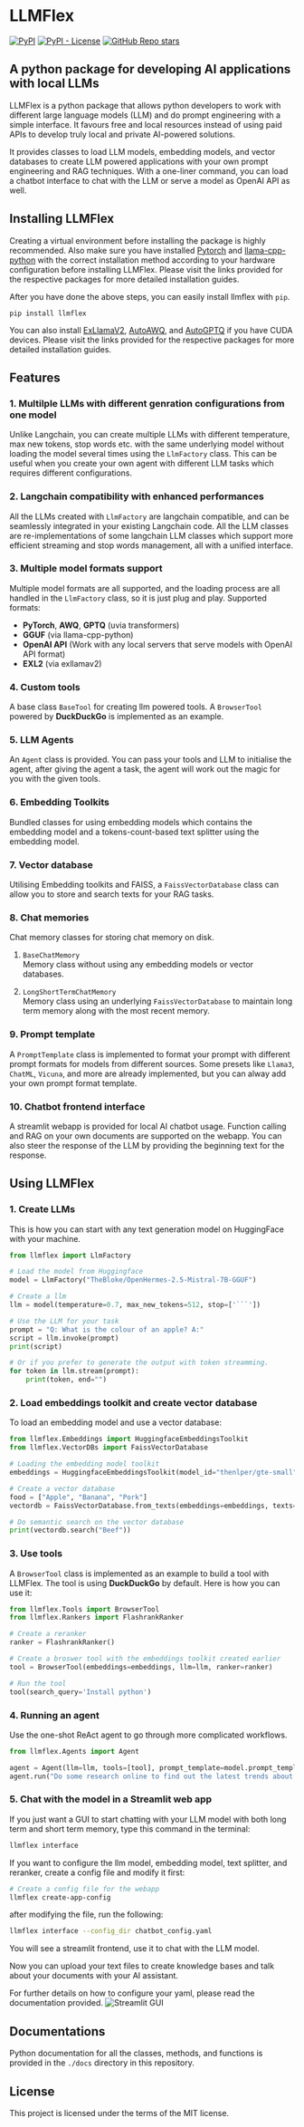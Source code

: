 # LLMFlex
[![PyPI](https://img.shields.io/pypi/v/llmflex)](https://pypi.org/project/llmflex/)
[![PyPI - License](https://img.shields.io/pypi/l/llmflex)](https://pypi.org/project/llmflex/)
[![GitHub Repo stars](https://img.shields.io/github/stars/nath1295/llmflex)](https://pypi.org/project/llmflex/)

## A python package for developing AI applications with local LLMs
LLMFlex is a python package that allows python developers to work with different large language models (LLM) and do prompt engineering with a simple interface. It favours free and local resources instead of using paid APIs to develop truly local and private AI-powered solutions.

It provides classes to load LLM models, embedding models, and vector databases to create LLM powered applications with your own prompt engineering and RAG techniques. With a one-liner command, you can load a chatbot interface to chat with the LLM or serve a model as OpenAI API as well.

## Installing LLMFlex
Creating a virtual environment before installing the package is highly recommended. Also make sure you have installed [Pytorch](https://pytorch.org/get-started/locally/) and [llama-cpp-python](https://pypi.org/project/llama-cpp-python/) with the correct installation method according to your hardware configuration before installing LLMFlex. Please visit the links provided for the respective packages for more detailed installation guides.

After you have done the above steps, you can easily install llmflex with `pip`.
```
pip install llmflex
```

You can also install [ExLlamaV2](https://github.com/turboderp/exllamav2), [AutoAWQ](https://pypi.org/project/autoawq/0.1.1/), and [AutoGPTQ](https://pypi.org/project/auto-gptq/) if you have CUDA devices. Please visit the links provided for the respective packages for more detailed installation guides.

## Features
### 1. Multilple LLMs with different genration configurations from one model 
Unlike Langchain, you can create multiple LLMs with different temperature, max new tokens, stop words etc. with the same underlying model without loading the model several times using the `LlmFactory` class. This can be useful when you create your own agent with different LLM tasks which requires different configurations.

### 2. Langchain compatibility with enhanced performances
All the LLMs created with `LlmFactory` are langchain compatible, and can be seamlessly integrated in your existing Langchain code. All the LLM classes are re-implementations of some langchain LLM classes which support more efficient streaming and stop words management, all with a unified interface.

### 3. Multiple model formats support
Multiple model formats are all supported, and the loading process are all handled in the `LlmFactory` class, so it is just plug and play. 
Supported formats:
* __PyTorch__, __AWQ__, __GPTQ__ (uvia transformers)
* __GGUF__ (via llama-cpp-python)
* __OpenAI API__ (Work with any local servers that serve models with OpenAI API format)
* __EXL2__ (via exllamav2)

### 4. Custom tools
A base class `BaseTool` for creating llm powered tools. A `BrowserTool` powered by __DuckDuckGo__ is implemented as an example.

### 5. LLM Agents
An `Agent` class is provided. You can pass your tools and LLM to initialise the agent, after giving the agent a task, the agent will work out the magic for you with the given tools.

### 6. Embedding Toolkits
Bundled classes for using embedding models which contains the embedding model and a tokens-count-based text splitter using the embedding model.

### 7. Vector database
Utilising Embedding toolkits and FAISS, a `FaissVectorDatabase` class can allow you to store and search texts for your RAG tasks.

### 8. Chat memories
Chat memory classes for storing chat memory on disk.  
1. `BaseChatMemory`  
Memory class without using any embedding models or vector databases.  

2. `LongShortTermChatMemory`  
Memory class using an underlying `FaissVectorDatabase` to maintain long term memory along with the most recent memory.

### 9. Prompt template
A `PromptTemplate` class is implemented to format your prompt with different prompt formats for models from different sources. Some presets like `Llama3`, `ChatML`, `Vicuna`, and more are already implemented, but you can alway add your own prompt format template.

### 10. Chatbot frontend interface
A streamlit webapp is provided for local AI chatbot usage. Function calling and RAG on your own documents are supported on the webapp. You can also steer the response of the LLM by providing the beginning text for the response.

## Using LLMFlex

### 1. Create LLMs
This is how you can start with any text generation model on HuggingFace with your machine.

```python
from llmflex import LlmFactory

# Load the model from Huggingface
model = LlmFactory("TheBloke/OpenHermes-2.5-Mistral-7B-GGUF")

# Create a llm
llm = model(temperature=0.7, max_new_tokens=512, stop=['```'])

# Use the LLM for your task
prompt = "Q: What is the colour of an apple? A:"
script = llm.invoke(prompt)
print(script)

# Or if you prefer to generate the output with token streamming.
for token in llm.stream(prompt):
    print(token, end="")
```

### 2. Load embeddings toolkit and create vector database
To load an embedding model and use a vector database:

```python
from llmflex.Embeddings import HuggingfaceEmbeddingsToolkit
from llmflex.VectorDBs import FaissVectorDatabase

# Loading the embedding model toolkit
embeddings = HuggingfaceEmbeddingsToolkit(model_id="thenlper/gte-small")

# Create a vector database
food = ["Apple", "Banana", "Pork"]
vectordb = FaissVectorDatabase.from_texts(embeddings=embeddings, texts=food)

# Do semantic search on the vector database
print(vectordb.search("Beef"))
```

### 3. Use tools
A `BrowserTool` class is implemented as an example to build a tool with LLMFlex. The tool is using __DuckDuckGo__ by default. Here is how you can use it:
```python
from llmflex.Tools import BrowserTool
from llmflex.Rankers import FlashrankRanker

# Create a reranker
ranker = FlashrankRanker()

# Create a broswer tool with the embeddings toolkit created earlier
tool = BrowserTool(embeddings=embeddings, llm=llm, ranker=ranker)

# Run the tool
tool(search_query='Install python')
```

### 4. Running an agent
Use the one-shot ReAct agent to go through more complicated workflows.
```python
from llmflex.Agents import Agent

agent = Agent(llm=llm, tools=[tool], prompt_template=model.prompt_template)
agent.run("Do some research online to find out the latest trends about Generative AI.")
```

### 5. Chat with the model in a Streamlit web app
If you just want a GUI to start chatting with your LLM model with both long term and short term memory, type this command in the terminal:
```bash
llmflex interface
```
If you want to configure the llm model, embedding model, text splitter, and reranker, create a config file and modify it first:
```bash
# Create a config file for the webapp
llmflex create-app-config
```
after modifying the file, run the following:
```bash
llmflex interface --config_dir chatbot_config.yaml
```
You will see a streamlit frontend, use it to chat with the LLM model. 

Now you can upload your text files to create knowledge bases and talk about your documents with your AI assistant.

For further details on how to configure your yaml, please read the documentation provided.
![Streamlit GUI](imgs/webapp.png)

## Documentations
Python documentation for all the classes, methods, and functions is provided in the `./docs` directory in this repository.

## License
This project is licensed under the terms of the MIT license.
